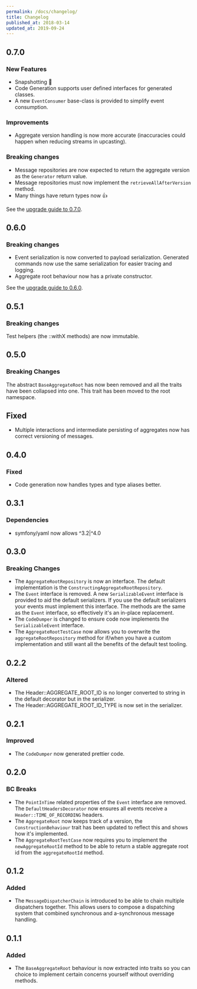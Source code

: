 ```yaml
---
permalink: /docs/changelog/
title: Changelog
published_at: 2018-03-14
updated_at: 2019-09-24
---
```


## 0.7.0

### New Features

- Snapshotting 🤩
- Code Generation supports user defined interfaces for generated classes.
- A new `EventConsumer` base-class is provided to simplify event consumption.

### Improvements

- Aggregate version handling is now more accurate (inaccuracies could happen when reducing streams in upcasting).

### Breaking changes

- Message repositories are now expected to return the aggregate version as the `Generator` return value.
- Message repositories must now implement the `retrieveAllAfterVersion` method.
- Many things have return types now 👍

See the [upgrade guide to 0.7.0](/docs/upgrading/to-0-7-0).

## 0.6.0

### Breaking changes

- Event serialization is now converted to payload serialization. Generated commands now use the same serialization for easier tracing and logging.
- Aggregate root behaviour now has a private constructor.

See the [upgrade guide to 0.6.0](/docs/upgrading/to-0-6-0).

## 0.5.1

### Breaking changes

Test helpers (the ::withX methods) are now immutable.

## 0.5.0

### Breaking Changes

The abstract `BaseAggregateRoot` has now been removed and all the traits have
been collapsed into one. This trait has been moved to the root namespace.

## Fixed

* Multiple interactions and intermediate persisting of aggregates now has correct
  versioning of messages.

## 0.4.0

### Fixed

* Code generation now handles types and type aliases better.

## 0.3.1

### Dependencies

* symfony/yaml now allows ^3.2\|^4.0

## 0.3.0

### Breaking Changes

* The `AggregateRootRepository` is now an interface. The default implementation
  is the `ConstructingAggregateRootRepository`.
* The `Event` interface is removed. A new `SerializableEvent` interface is provided
  to aid the default serializers. If you use the default serializers your events
  must implement this interface. The methods are the same as the `Event` interface,
  so effectively it's an in-place replacement.
* The `CodeDumper` is changed to ensure code now implements the `SerializableEvent`
  interface.
* The `AggregateRootTestCase` now allows you to overwrite the `aggregateRootRepository`
  method for if/when you have a custom implementation and still want all the benefits
  of the default test tooling.

## 0.2.2

### Altered

* The Header::AGGREGATE_ROOT_ID is no longer converted to string in the default decorator but in the serializer.
* The Header::AGGREGATE_ROOT_ID_TYPE is now set in the serializer.

## 0.2.1

### Improved

* The `CodeDumper` now generated prettier code.

## 0.2.0

### BC Breaks

* The `PointInTime` related properties of the `Event` interface are
  removed. The `DefaultHeadersDecorator` now ensures all events receive
  a `Header::TIME_OF_RECORDING` headers.
* The `AggregateRoot` now keeps track of a version, the `ConstructionBehaviour`
  trait has been updated to reflect this and shows how it's implemented.
* The `AggregateRootTestCase` now requires you to implement the `newAggregateRootId`
  method to be able to return a stable aggregate root id from the
  `aggregateRootId` method.
  
## 0.1.2

### Added

* The `MessageDispatcherChain` is introduced to be able to chain multiple
  dispatchers together. This allows users to compose a dispatching system
  that combined synchronous and a-synchronous message handling.
  
## 0.1.1

### Added

* The `BaseAggregateRoot` behaviour is now extracted into traits so you can
  choice to implement certain concerns yourself without overriding methods.
